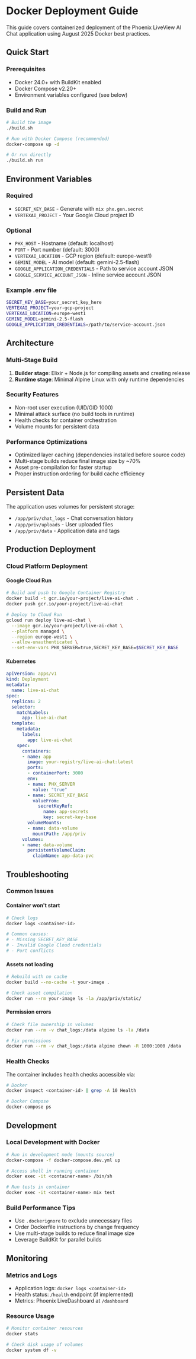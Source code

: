 # Docker Deployment Guide

This guide covers containerized deployment of the Phoenix LiveView AI Chat application using August 2025 Docker best practices.

## Quick Start

### Prerequisites
- Docker 24.0+ with BuildKit enabled
- Docker Compose v2.20+
- Environment variables configured (see below)

### Build and Run

```bash
# Build the image
./build.sh

# Run with Docker Compose (recommended)
docker-compose up -d

# Or run directly
./build.sh run
```

## Environment Variables

### Required
- `SECRET_KEY_BASE` - Generate with `mix phx.gen.secret`
- `VERTEXAI_PROJECT` - Your Google Cloud project ID

### Optional
- `PHX_HOST` - Hostname (default: localhost)
- `PORT` - Port number (default: 3000)
- `VERTEXAI_LOCATION` - GCP region (default: europe-west1)
- `GEMINI_MODEL` - AI model (default: gemini-2.5-flash)
- `GOOGLE_APPLICATION_CREDENTIALS` - Path to service account JSON
- `GOOGLE_SERVICE_ACCOUNT_JSON` - Inline service account JSON

### Example .env file
```bash
SECRET_KEY_BASE=your_secret_key_here
VERTEXAI_PROJECT=your-gcp-project
VERTEXAI_LOCATION=europe-west1
GEMINI_MODEL=gemini-2.5-flash
GOOGLE_APPLICATION_CREDENTIALS=/path/to/service-account.json
```

## Architecture

### Multi-Stage Build
1. **Builder stage**: Elixir + Node.js for compiling assets and creating release
2. **Runtime stage**: Minimal Alpine Linux with only runtime dependencies

### Security Features
- Non-root user execution (UID/GID 1000)
- Minimal attack surface (no build tools in runtime)
- Health checks for container orchestration
- Volume mounts for persistent data

### Performance Optimizations
- Optimized layer caching (dependencies installed before source code)
- Multi-stage builds reduce final image size by ~70%
- Asset pre-compilation for faster startup
- Proper instruction ordering for build cache efficiency

## Persistent Data

The application uses volumes for persistent storage:

- `/app/priv/chat_logs` - Chat conversation history
- `/app/priv/uploads` - User uploaded files
- `/app/priv/data` - Application data and tags

## Production Deployment

### Cloud Platform Deployment

#### Google Cloud Run
```bash
# Build and push to Google Container Registry
docker build -t gcr.io/your-project/live-ai-chat .
docker push gcr.io/your-project/live-ai-chat

# Deploy to Cloud Run
gcloud run deploy live-ai-chat \
  --image gcr.io/your-project/live-ai-chat \
  --platform managed \
  --region europe-west1 \
  --allow-unauthenticated \
  --set-env-vars PHX_SERVER=true,SECRET_KEY_BASE=$SECRET_KEY_BASE
```

#### Kubernetes
```yaml
apiVersion: apps/v1
kind: Deployment
metadata:
  name: live-ai-chat
spec:
  replicas: 2
  selector:
    matchLabels:
      app: live-ai-chat
  template:
    metadata:
      labels:
        app: live-ai-chat
    spec:
      containers:
      - name: app
        image: your-registry/live-ai-chat:latest
        ports:
        - containerPort: 3000
        env:
        - name: PHX_SERVER
          value: "true"
        - name: SECRET_KEY_BASE
          valueFrom:
            secretKeyRef:
              name: app-secrets
              key: secret-key-base
        volumeMounts:
        - name: data-volume
          mountPath: /app/priv
      volumes:
      - name: data-volume
        persistentVolumeClaim:
          claimName: app-data-pvc
```

## Troubleshooting

### Common Issues

#### Container won't start
```bash
# Check logs
docker logs <container-id>

# Common causes:
# - Missing SECRET_KEY_BASE
# - Invalid Google Cloud credentials
# - Port conflicts
```

#### Assets not loading
```bash
# Rebuild with no cache
docker build --no-cache -t your-image .

# Check asset compilation
docker run --rm your-image ls -la /app/priv/static/
```

#### Permission errors
```bash
# Check file ownership in volumes
docker run --rm -v chat_logs:/data alpine ls -la /data

# Fix permissions
docker run --rm -v chat_logs:/data alpine chown -R 1000:1000 /data
```

### Health Checks

The container includes health checks accessible via:
```bash
# Docker
docker inspect <container-id> | grep -A 10 Health

# Docker Compose
docker-compose ps
```

## Development

### Local Development with Docker
```bash
# Run in development mode (mounts source)
docker-compose -f docker-compose.dev.yml up

# Access shell in running container
docker exec -it <container-name> /bin/sh

# Run tests in container
docker exec -it <container-name> mix test
```

### Build Performance Tips
- Use `.dockerignore` to exclude unnecessary files
- Order Dockerfile instructions by change frequency
- Use multi-stage builds to reduce final image size
- Leverage BuildKit for parallel builds

## Monitoring

### Metrics and Logs
- Application logs: `docker logs <container-id>`
- Health status: `/health` endpoint (if implemented)
- Metrics: Phoenix LiveDashboard at `/dashboard`

### Resource Usage
```bash
# Monitor container resources
docker stats

# Check disk usage of volumes
docker system df -v
```
